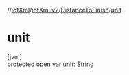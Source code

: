 //[iofXml](../../../index.md)/[iofXml.v2](../index.md)/[DistanceToFinish](index.md)/[unit](unit.md)

# unit

[jvm]\
protected open var [unit](unit.md): [String](https://docs.oracle.com/javase/8/docs/api/java/lang/String.html)
